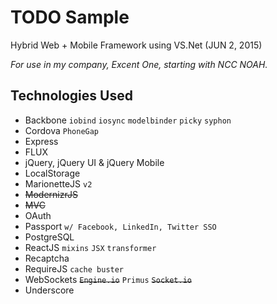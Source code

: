 # TODO Sample

Hybrid Web + Mobile Framework using VS.Net (JUN 2, 2015)

_For use in my company, Excent One, starting with NCC NOAH._

## Technologies Used

- Backbone `iobind` `iosync` `modelbinder` `picky` `syphon`
- Cordova `PhoneGap`
- Express
- FLUX
- jQuery, jQuery UI & jQuery Mobile
- LocalStorage
- MarionetteJS `v2`
- ~~ModernizrJS~~
- ~~MVC~~
- OAuth
- Passport `w/ Facebook, LinkedIn, Twitter SSO`
- PostgreSQL
- ReactJS `mixins` `JSX` `transformer`
- Recaptcha
- RequireJS `cache buster`
- WebSockets ~~`Engine.io`~~ `Primus` ~~`Socket.io`~~
- Underscore
